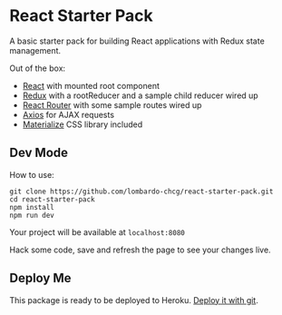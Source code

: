 # React Starter Pack

A basic starter pack for building React applications with Redux state management.

Out of the box:
* [React](https://facebook.github.io/react/) with mounted root component
* [Redux](ttps://github.com/reactjs/redux) with a rootReducer and a sample child reducer wired up
* [React Router](https://github.com/reactjs/react-router) with some sample routes wired up
* [Axios](https://github.com/mzabriskie/axios) for AJAX requests
* [Materialize](http://materializecss.com/) CSS library included

## Dev Mode
How to use:
```
git clone https://github.com/lombardo-chcg/react-starter-pack.git
cd react-starter-pack
npm install
npm run dev
```
Your project will be available at `localhost:8080`

Hack some code, save and refresh the page to see your changes live.

## Deploy Me
This package is ready to be deployed to Heroku.  [Deploy it with git](https://devcenter.heroku.com/articles/git).
